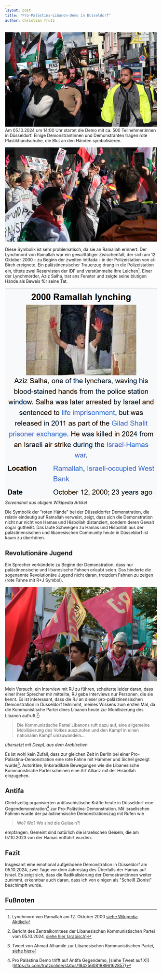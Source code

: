 ```yaml
---
layout: post
title: "Pro-Palästina-Libanon-Demo in Düsseldorf"
author: Christian Trutz
---
```


![Start der Demo](/assets/img/2024-10-05-demo-duesseldorf/2024-10-05-duesseldorf-437.jpg)
Am 05.10.2024 um 14:00 Uhr startet die Demo mit ca. 500 Teilnehmer:innen in Düsseldorf. Einige Demonstrantinnen und Demonstranten tragen rote Plastikhandschuhe, die Blut an den Händen symbolisieren.

![Rote Haende](/assets/img/2024-10-05-demo-duesseldorf/2024-10-05-duesseldorf-425.jpg)

Diese Symbolik ist sehr problematisch, da sie an Ramallah erinnert. Der Lynchmord von Ramallah war ein gewalttätiger Zwischenfall, der sich am 12. Oktober 2000 - zu Beginn der zweiten Intifada - in der Polizeistation von al-Bireh ereignete. Ein palästinensischer Trauerzug drang in die Polizeistation ein, tötete zwei Reservisten der IDF und verstümmelte ihre Leichen[^1]. Einer der Lynchmörder, Aziz Salha, trat ans Fenster und zeigte seine blutigen Hände als Beweis für seine Tat.

![Screenshot Ramallah](/assets/img/2024-10-05-demo-duesseldorf/screenshot-2024-10-06.png)
_Screenshot aus obigem Wikipedia Artikel_

Die Symbolik der "roten Hände" bei der Düsseldorfer Demonstration, die relativ eindeutig auf Ramallah verweist, zeigt, dass sich die Demonstration nicht nur nicht von Hamas und Hisbollah distanziert, sondern deren Gewalt sogar gutheißt. Das laute Schweigen zu Hamas und Hisbollah aus der palästinensischen und libanesischen Community heute in Düsseldorf ist kaum zu überhören.

## Revolutionäre Jugend

Ein Sprecher verkündete zu Beginn der Demonstration, dass nur palästinensische und libanesische Fahnen erlaubt seien. Das hinderte die sogenannte Revolutionäre Jugend nicht daran, trotzdem Fahnen zu zeigen (rote Fahne mit R*J Symbol).

![RJ](/assets/img/2024-10-05-demo-duesseldorf/2024-10-05-duesseldorf-409.jpg)

Mein Versuch, ein Interview mit RJ zu führen, scheiterte leider daran, dass einer ihrer Sprecher mir mitteilte, RJ gebe Interviews nur Personen, die sie kennt. Es ist interessant, dass die RJ an dieser pro-palästinensischen Demonstration in Düsseldorf teilnimmt, meines Wissens zum ersten Mal, da die Kommunistische Partei dines Libanon heute zur Mobilisierung des Libanon aufruft.[^2]:

> Die Kommunistische Partei Libanons ruft dazu auf, eine allgemeine Mobilisierung des Volkes auszurufen und den Kampf in einen nationalen Kampf umzuwandeln...

_übersetzt mit DeepL aus dem Arabischen_

Es ist wohl kein Zufall, dass zur gleichen Zeit in Berlin bei einer Pro-Palästina-Demonstration eine rote Fahne mit Hammer und Sichel gezeigt wurde[^3]. Autoritäre, linksradikale Bewegungen wie die Libanesische Kommunistische Partei scheinen eine Art Allianz mit der Hisbollah einzugehen.

## Antifa

Gleichzeitig organisierten antifaschistische Kräfte heute in Düsseldorf eine Gegendemonstration[^4] zur Pro-Palästina-Demonstration. Mit israelischen Fahnen wurde der palästinensische Demonstrationszug mit Rufen wie

> Wo? Wo? Wo sind die Geilseln?!

empfangen. Gemeint sind natürlich die israelischen Geiseln, die am 07.10.2023 von der Hamas entführt wurden.

## Fazit

Insgesamt eine emotional aufgeladene Demonstration in Düsseldorf am 05.10.2024, zwei Tage vor dem Jahrestag des Überfalls der Hamas auf Israel. Es zeigt sich, dass die Radikalisierung der Demostrant:innen weiter zunimmt, erkennbar auch daran, dass ich von einigen als "Scheiß Zionist" beschimpft wurde.

## Fußnoten

[^1]: Lynchmord von Ramallah am 12. Oktober 2000 [siehe Wikipedia Aktikel](https://en.wikipedia.org/wiki/2000_Ramallah_lynching)

[^2]: Bericht des Zentralkomitees der Libanesischen Kommunistischen Partei vom 05.10.2024, [siehe hier (arabisch)](https://lcparty.org/party-news/item/36619-2024-10-05-07-02-17)

[^3]: Tweet von Ahmad Alhamile zur Libanesischen Kommunistischen Partei, [siehe hier](https://x.com/AhmadAlhameela/status/1842667741007770017)

[^4]: Pro Palästina Demo trifft auf Antifa Gegendemo, [siehe Tweet auf X]](https://x.com/trutzonline/status/1842560818896162857)
